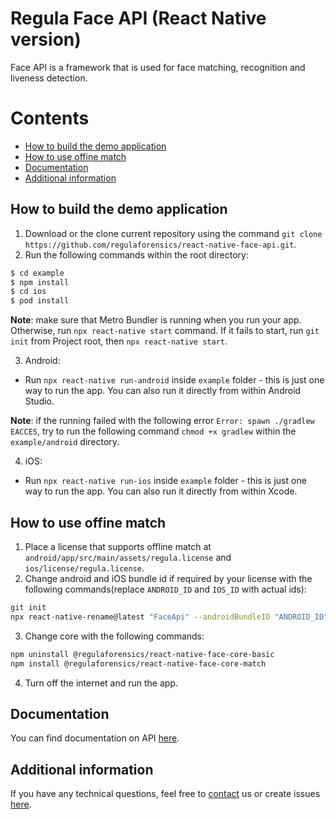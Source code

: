 # Regula Face API (React Native version)
Face API is a framework that is used for face matching, recognition and liveness detection.

# Contents
* [How to build the demo application](#how-to-build-the-demo-application)
* [How to use offine match](#how-to-use-offine-match)
* [Documentation](#documentation)
* [Additional information](#additional-information)

## How to build the demo application
1. Download or the clone current repository using the command `git clone https://github.com/regulaforensics/react-native-face-api.git`.
2. Run the following commands within the root directory:
```bash
$ cd example
$ npm install
$ cd ios
$ pod install
```

**Note**: make sure that Metro Bundler is running when you run your app. Otherwise, run `npx react-native start` command. If it fails to start, run `git init` from Project root, then `npx react-native start`.

3. Android:
  * Run `npx react-native run-android` inside `example` folder - this is just one way to run the app. You can also run it directly from within Android Studio.

**Note**: if the running failed with the following error `Error: spawn ./gradlew EACCES`, try to run the following command `chmod +x gradlew` within the `example/android` directory.

4. iOS:
  * Run `npx react-native run-ios` inside `example` folder - this is just one way to run the app. You can also run it directly from within Xcode.

## How to use offine match
1. Place a license that supports offline match at `android/app/src/main/assets/regula.license` and `ios/license/regula.license`.
2. Change android and iOS bundle id if required by your license with the following commands(replace `ANDROID_ID` and `IOS_ID` with actual ids):
```bash
git init
npx react-native-rename@latest "FaceApi" --androidBundleID "ANDROID_ID" --iosBundleID "IOS_ID" --skipGitStatusCheck
```
3. Change core with the following commands:
```bash
npm uninstall @regulaforensics/react-native-face-core-basic
npm install @regulaforensics/react-native-face-core-match
```
4. Turn off the internet and run the app.

## Documentation
You can find documentation on API [here](https://docs.regulaforensics.com/develop/face-sdk/mobile).

## Additional information
If you have any technical questions, feel free to [contact](mailto:support@regulaforensics.com) us or create issues [here](https://github.com/regulaforensics/react-native-face-api/issues).
